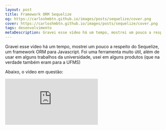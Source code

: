 ```yaml
---
layout: post
title: Framework ORM Sequelize
og: https://carloshmbtn.github.io/images/posts/sequelize/cover.png
cover: https://carloshmbtn.github.io/images/posts/sequelize/cover.png
tags: desenvolvimento
metaDescription: Gravei esse vídeo há um tempo, mostrei um pouco a respeito do Sequelize, um framework ORM para Javascript. Foi uma ferramenta muito útil, além de usar em alguns 
---
```


Gravei esse vídeo há um tempo, mostrei um pouco a respeito do Sequelize, um framework ORM para Javascript. Foi uma ferramenta muito útil, além de usar em alguns trabalhos da universidade, usei em alguns produtos (que na verdade também eram para a UFMS)


Abaixo, o vídeo em questão:
<div class="video-container">
<iframe  src="https://www.youtube.com/embed/RA7Du-cj1DA" title="Teste OPL via Rede no Linux" frameborder="0" allow="accelerometer; autoplay; clipboard-write; encrypted-media; gyroscope; picture-in-picture; web-share" allowfullscreen></iframe>
</div>